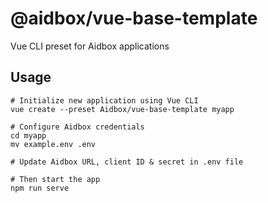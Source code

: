 # @aidbox/vue-base-template
Vue CLI preset for Aidbox applications

## Usage

```shell
# Initialize new application using Vue CLI
vue create --preset Aidbox/vue-base-template myapp

# Configure Aidbox credentials
cd myapp
mv example.env .env

# Update Aidbox URL, client ID & secret in .env file

# Then start the app
npm run serve
```
